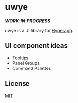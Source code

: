 # uwye

_**WORK-IN-PROGRESS**_

uwye is a UI library for [Hyperapp](https://github.com/jorgebucaran/hyperapp).

## UI component ideas

- Tooltips
- Panel Groups
- Command Palettes

## License

[MIT](LICENSE.md)
